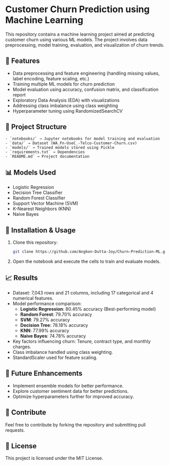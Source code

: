 # Customer Churn Prediction using Machine Learning

This repository contains a machine learning project aimed at predicting customer churn using various ML models. The project involves data preprocessing, model training, evaluation, and visualization of churn trends.

## 📌 Features
- Data preprocessing and feature engineering (handling missing values, label encoding, feature scaling, etc.)
- Training multiple ML models for churn prediction
- Model evaluation using accuracy, confusion matrix, and classification report
- Exploratory Data Analysis (EDA) with visualizations
- Addressing class imbalance using class weighting
- Hyperparameter tuning using RandomizedSearchCV

## 📂 Project Structure
```
- `notebooks/` → Jupyter notebooks for model training and evaluation  
- `data/` → Dataset (WA_Fn-UseC_-Telco-Customer-Churn.csv)  
- `models/` → Trained models stored using Pickle  
- `requirements.txt` → Dependencies  
- `README.md` → Project documentation  
```

## 📊 Models Used
- Logistic Regression
- Decision Tree Classifier  
- Random Forest Classifier  
- Support Vector Machine (SVM)
- K-Nearest Neighbors (KNN)
- Naive Bayes

## 🔧 Installation & Usage
1. Clone this repository:  
   ```sh
   git clone https://github.com/Angkon-Dutta-Joy/Churn-Prediction-ML.git
   ```
2. Open the notebook and execute the cells to train and evaluate models.

## 📈 Results
- Dataset: 7,043 rows and 21 columns, including 17 categorical and 4 numerical features.
- Model performance comparison:
  - **Logistic Regression**: 80.45% accuracy (Best-performing model)
  - **Random Forest**: 79.70% accuracy
  - **SVM**: 79.27% accuracy
  - **Decision Tree**: 78.18% accuracy
  - **KNN**: 77.99% accuracy
  - **Naive Bayes**: 74.78% accuracy
- Key factors influencing churn: Tenure, contract type, and monthly charges.
- Class imbalance handled using class weighting.
- StandardScaler used for feature scaling.

## 🚀 Future Enhancements
- Implement ensemble models for better performance.
- Explore customer sentiment data for better predictions.
- Optimize hyperparameters further for improved accuracy.

## 🤝 Contribute
Feel free to contribute by forking the repository and submitting pull requests.

## 📜 License
This project is licensed under the MIT License.

